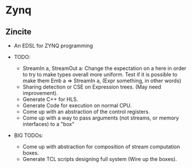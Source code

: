 # Zynq



## Zincite

- An EDSL for ZYNQ programming

- TODO:
  - StreamIn a, StreamOut a: Change the expectation on a here 
    in order to try to make types overall more uniform. Test if it 
    is possible to make them Emb a => StreamIn a, (Expr something, in other words) 
  - Sharing detection or CSE on Expression trees. (May need improvement). 
  - Generate C++ for HLS.  
  - Generate Code for execution on normal CPU. 
  - Come up with an abstraction of the control registers. 
  - Come up with a way to pass arguments (not streams, or memory interfaces) 
    to a "box" 
  
- BIG TODOs: 
  - Come up with abstraction for composition of stream computation boxes. 
  - Generate TCL scripts designing full system (Wire up the boxes). 
  